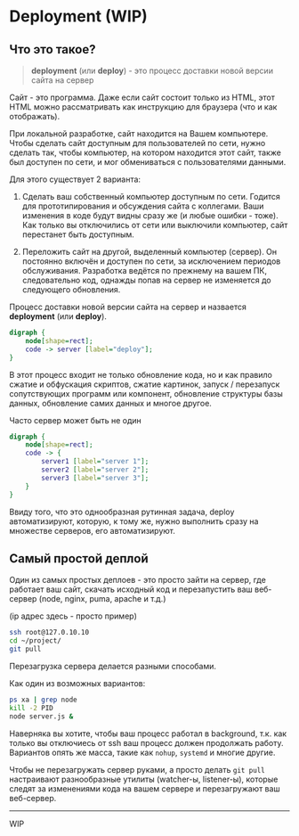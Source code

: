# Deployment (WIP)

## Что это такое?

> **deployment** (или **deploy**) - это процесс доставки новой версии сайта на сервер

Сайт - это программа. Даже если сайт состоит только из HTML, этот HTML можно рассматривать как инструкцию для браузера (что и как отображать).

При локальной разработке, сайт находится на Вашем компьютере. Чтобы сделать сайт доступным для пользователей по сети, нужно сделать так, чтобы компьютер, на котором находится этот сайт, также был доступен по сети, и мог обмениваться с пользователями данными.

Для этого существует 2 варианта:

1. Сделать ваш собственный компьютер доступным по сети. Годится для прототипирования и обсуждения сайта с коллегами. Ваши изменения в коде будут видны сразу же (и любые ошибки - тоже). Как только вы отключились от сети или выключили компьютер, сайт перестанет быть доступным.

2. Переложить сайт на другой, выделенный компьютер (сервер). Он постоянно включён и доступен по сети, за исключением периодов обслуживания. Разработка ведётся по прежнему на вашем ПК, следовательно код, однажды попав на сервер не изменяется до следующего обновления.

Процесс доставки новой версии сайта на сервер и назвается **deployment** (или **deploy**).

```dot
digraph {
    node[shape=rect];
    code -> server [label="deploy"];
}
```

В этот процесс входит не только обновление кода, но и как правило сжатие и обфускация скриптов, сжатие картинок, запуск / перезапуск сопутствующих программ или компонент, обновление структуры базы данных, обновление самих данных и многое другое.

Часто сервер может быть не один

```dot
digraph {
    node[shape=rect];
    code -> {
        server1 [label="server 1"];
        server2 [label="server 2"];
        server3 [label="server 3"];
    }
}
```

Ввиду того, что это однообразная рутинная задача, deploy автоматизируют, которую, к тому же, нужно выполнить сразу на множестве серверов, его автоматизируют.

## Самый простой деплой

Один из самых простых деплоев - это просто зайти на сервер, где работает ваш сайт, скачать исходный код и перезапустить ваш веб-сервер (node, nginx, puma, apache и т.д.)

(ip адрес здесь - просто пример)

```bash
ssh root@127.0.10.10
cd ~/project/
git pull
```

Перезагрузка сервера делается разными способами.

Как один из возможных вариантов:

```bash
ps xa | grep node 
kill -2 PID
node server.js &
```

Наверняка вы хотите, чтобы ваш процесс работал в background, т.к. как только вы отключиесь от ssh ваш процесс должен продолжать работу. Вариантов опять же масса, такие как `nohup`, `systemd` и многие другие.

Чтобы не перезагружать сервер руками, а просто делать `git pull` настраивают разнообразные утилиты (watcher-ы, listener-ы), которые следят за изменениями кода на вашем сервере и перезагружают ваш веб-сервер.

---

WIP